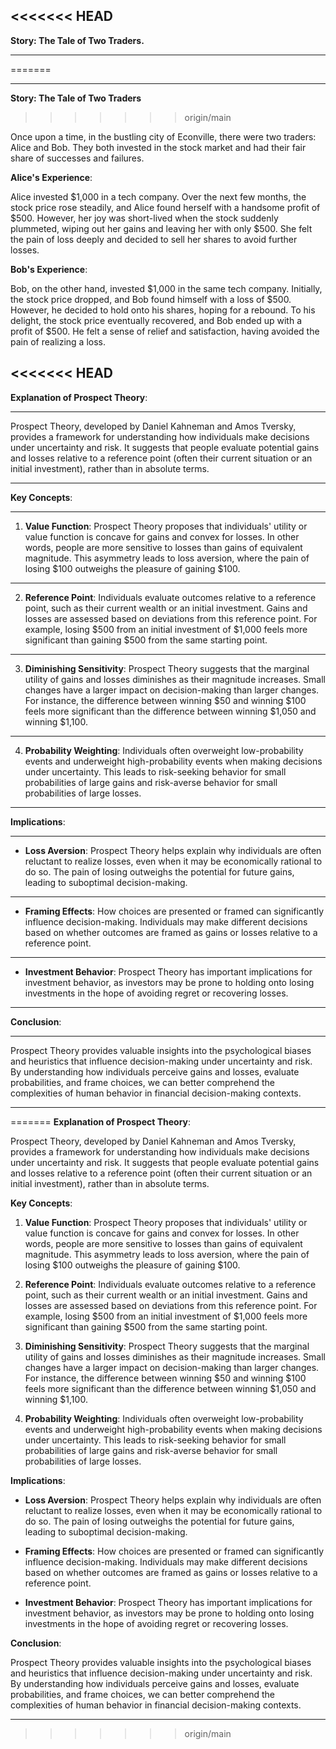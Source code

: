 
<<<<<<< HEAD
---

**Story: The Tale of Two Traders.**

---
=======

---

**Story: The Tale of Two Traders**
>>>>>>> origin/main

Once upon a time, in the bustling city of Econville, there were two traders: Alice and Bob. They both invested in the stock market and had their fair share of successes and failures.

**Alice's Experience**:

Alice invested $1,000 in a tech company. Over the next few months, the stock price rose steadily, and Alice found herself with a handsome profit of $500. However, her joy was short-lived when the stock suddenly plummeted, wiping out her gains and leaving her with only $500. She felt the pain of loss deeply and decided to sell her shares to avoid further losses.

**Bob's Experience**:

Bob, on the other hand, invested $1,000 in the same tech company. Initially, the stock price dropped, and Bob found himself with a loss of $500. However, he decided to hold onto his shares, hoping for a rebound. To his delight, the stock price eventually recovered, and Bob ended up with a profit of $500. He felt a sense of relief and satisfaction, having avoided the pain of realizing a loss.

<<<<<<< HEAD
---

**Explanation of Prospect Theory**:

---

Prospect Theory, developed by Daniel Kahneman and Amos Tversky, provides a framework for understanding how individuals make decisions under uncertainty and risk. It suggests that people evaluate potential gains and losses relative to a reference point (often their current situation or an initial investment), rather than in absolute terms.

---

**Key Concepts**:

---

1. **Value Function**: Prospect Theory proposes that individuals' utility or value function is concave for gains and convex for losses. In other words, people are more sensitive to losses than gains of equivalent magnitude. This asymmetry leads to loss aversion, where the pain of losing $100 outweighs the pleasure of gaining $100.

---

2. **Reference Point**: Individuals evaluate outcomes relative to a reference point, such as their current wealth or an initial investment. Gains and losses are assessed based on deviations from this reference point. For example, losing $500 from an initial investment of $1,000 feels more significant than gaining $500 from the same starting point.

---

3. **Diminishing Sensitivity**: Prospect Theory suggests that the marginal utility of gains and losses diminishes as their magnitude increases. Small changes have a larger impact on decision-making than larger changes. For instance, the difference between winning $50 and winning $100 feels more significant than the difference between winning $1,050 and winning $1,100.

---

4. **Probability Weighting**: Individuals often overweight low-probability events and underweight high-probability events when making decisions under uncertainty. This leads to risk-seeking behavior for small probabilities of large gains and risk-averse behavior for small probabilities of large losses.

---

**Implications**:

---

- **Loss Aversion**: Prospect Theory helps explain why individuals are often reluctant to realize losses, even when it may be economically rational to do so. The pain of losing outweighs the potential for future gains, leading to suboptimal decision-making.

---

- **Framing Effects**: How choices are presented or framed can significantly influence decision-making. Individuals may make different decisions based on whether outcomes are framed as gains or losses relative to a reference point.

---

- **Investment Behavior**: Prospect Theory has important implications for investment behavior, as investors may be prone to holding onto losing investments in the hope of avoiding regret or recovering losses.

---

**Conclusion**:

---

Prospect Theory provides valuable insights into the psychological biases and heuristics that influence decision-making under uncertainty and risk. By understanding how individuals perceive gains and losses, evaluate probabilities, and frame choices, we can better comprehend the complexities of human behavior in financial decision-making contexts.

---
=======
**Explanation of Prospect Theory**:

Prospect Theory, developed by Daniel Kahneman and Amos Tversky, provides a framework for understanding how individuals make decisions under uncertainty and risk. It suggests that people evaluate potential gains and losses relative to a reference point (often their current situation or an initial investment), rather than in absolute terms.

**Key Concepts**:

1. **Value Function**: Prospect Theory proposes that individuals' utility or value function is concave for gains and convex for losses. In other words, people are more sensitive to losses than gains of equivalent magnitude. This asymmetry leads to loss aversion, where the pain of losing $100 outweighs the pleasure of gaining $100.

2. **Reference Point**: Individuals evaluate outcomes relative to a reference point, such as their current wealth or an initial investment. Gains and losses are assessed based on deviations from this reference point. For example, losing $500 from an initial investment of $1,000 feels more significant than gaining $500 from the same starting point.

3. **Diminishing Sensitivity**: Prospect Theory suggests that the marginal utility of gains and losses diminishes as their magnitude increases. Small changes have a larger impact on decision-making than larger changes. For instance, the difference between winning $50 and winning $100 feels more significant than the difference between winning $1,050 and winning $1,100.

4. **Probability Weighting**: Individuals often overweight low-probability events and underweight high-probability events when making decisions under uncertainty. This leads to risk-seeking behavior for small probabilities of large gains and risk-averse behavior for small probabilities of large losses.

**Implications**:

- **Loss Aversion**: Prospect Theory helps explain why individuals are often reluctant to realize losses, even when it may be economically rational to do so. The pain of losing outweighs the potential for future gains, leading to suboptimal decision-making.

- **Framing Effects**: How choices are presented or framed can significantly influence decision-making. Individuals may make different decisions based on whether outcomes are framed as gains or losses relative to a reference point.

- **Investment Behavior**: Prospect Theory has important implications for investment behavior, as investors may be prone to holding onto losing investments in the hope of avoiding regret or recovering losses.

**Conclusion**:

Prospect Theory provides valuable insights into the psychological biases and heuristics that influence decision-making under uncertainty and risk. By understanding how individuals perceive gains and losses, evaluate probabilities, and frame choices, we can better comprehend the complexities of human behavior in financial decision-making contexts.

---
>>>>>>> origin/main
